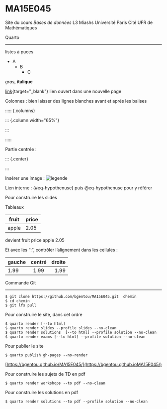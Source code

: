 # MA15E045

Site du cours *Bases de données* L3 Miashs Université Paris Cité UFR de Mathématiques

Quarto
******
listes à puces 

* A
  * B
    * C

*gras*, **italique**

[link](https://example.com){target="_blank"}  lien ouvert dans une nouvelle page

Colonnes : bien laisser des lignes blanches avant et après les balises

::::: {.columns}

::: {.column width="65%"}

:::

:::::

Partie centrée :

::: {.center}

:::

Insérer une image : ![legende](chat.jpg)

Lien interne : {#eq-hypothenuse} puis @eq-hypothenuse pour y référer

Pour construire les slides 

Tableaux

| fruit  | price  |
|--------|--------|
| apple  | 2.05   |

devient
fruit 	price
apple 	2.05

Et avec les “:”, contrôler l’alignement dans les cellules :

| gauche  | centré  | droite |
|:--------|:-------:|-------:|
| 1.99    | 1.99    | 1.99   |




Commande Git
************

```{.bash}
$ git clone https://github.com/bgentou/MA15E045.git  chemin
$ cd chemin
$ git lfs pull 

```

Pour construire le site, dans cet ordre 

```{.bash}
$ quarto render [--to html]
$ quarto render slides --profile slides --no-clean
$ quarto render solutions  [--to html] --profile solution --no-clean
$ quarto render exams [--to html] --profile solution --no-clean
```

Pour publier le site 

```{.bash}
$ quarto publish gh-pages --no-render 
```

[https://bgentou.github.io/MA15E045/](https://bgentou.github.ioMA15E045/)

Pour construire les sujets de TD en pdf

```{.bash}
$ quarto render workshops --to pdf --no-clean
```

Pour construire les solutions en pdf

```{.bash}
$ quarto render solutions --to pdf --profile solution --no-clean
```
